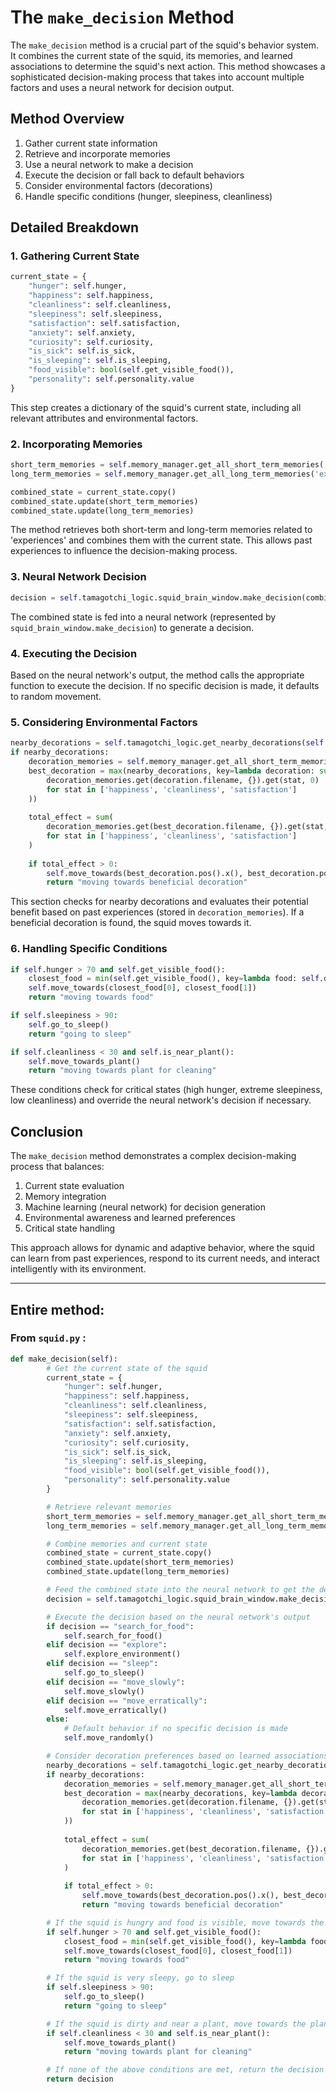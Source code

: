 

# The `make_decision` Method

The `make_decision` method is a crucial part of the squid's behavior system. It combines the current state of the squid, its memories, and learned associations to determine the squid's next action. This method showcases a sophisticated decision-making process that takes into account multiple factors and uses a neural network for decision output.

## Method Overview

1. Gather current state information
2. Retrieve and incorporate memories
3. Use a neural network to make a decision
4. Execute the decision or fall back to default behaviors
5. Consider environmental factors (decorations)
6. Handle specific conditions (hunger, sleepiness, cleanliness)

## Detailed Breakdown

### 1. Gathering Current State

```python
current_state = {
    "hunger": self.hunger,
    "happiness": self.happiness,
    "cleanliness": self.cleanliness,
    "sleepiness": self.sleepiness,
    "satisfaction": self.satisfaction,
    "anxiety": self.anxiety,
    "curiosity": self.curiosity,
    "is_sick": self.is_sick,
    "is_sleeping": self.is_sleeping,
    "food_visible": bool(self.get_visible_food()),
    "personality": self.personality.value
}
```

This step creates a dictionary of the squid's current state, including all relevant attributes and environmental factors.

### 2. Incorporating Memories

```python
short_term_memories = self.memory_manager.get_all_short_term_memories('experiences')
long_term_memories = self.memory_manager.get_all_long_term_memories('experiences')

combined_state = current_state.copy()
combined_state.update(short_term_memories)
combined_state.update(long_term_memories)
```

The method retrieves both short-term and long-term memories related to 'experiences' and combines them with the current state. This allows past experiences to influence the decision-making process.

### 3. Neural Network Decision

```python
decision = self.tamagotchi_logic.squid_brain_window.make_decision(combined_state)
```

The combined state is fed into a neural network (represented by `squid_brain_window.make_decision`) to generate a decision.

### 4. Executing the Decision

Based on the neural network's output, the method calls the appropriate function to execute the decision. If no specific decision is made, it defaults to random movement.

### 5. Considering Environmental Factors

```python
nearby_decorations = self.tamagotchi_logic.get_nearby_decorations(self.squid_x, self.squid_y)
if nearby_decorations:
    decoration_memories = self.memory_manager.get_all_short_term_memories('decorations')
    best_decoration = max(nearby_decorations, key=lambda decoration: sum(
        decoration_memories.get(decoration.filename, {}).get(stat, 0) 
        for stat in ['happiness', 'cleanliness', 'satisfaction']
    ))
    
    total_effect = sum(
        decoration_memories.get(best_decoration.filename, {}).get(stat, 0) 
        for stat in ['happiness', 'cleanliness', 'satisfaction']
    )
    
    if total_effect > 0:
        self.move_towards(best_decoration.pos().x(), best_decoration.pos().y())
        return "moving towards beneficial decoration"
```

This section checks for nearby decorations and evaluates their potential benefit based on past experiences (stored in `decoration_memories`). If a beneficial decoration is found, the squid moves towards it.

### 6. Handling Specific Conditions

```python
if self.hunger > 70 and self.get_visible_food():
    closest_food = min(self.get_visible_food(), key=lambda food: self.distance_to(food[0], food[1]))
    self.move_towards(closest_food[0], closest_food[1])
    return "moving towards food"

if self.sleepiness > 90:
    self.go_to_sleep()
    return "going to sleep"

if self.cleanliness < 30 and self.is_near_plant():
    self.move_towards_plant()
    return "moving towards plant for cleaning"
```

These conditions check for critical states (high hunger, extreme sleepiness, low cleanliness) and override the neural network's decision if necessary.

## Conclusion

The `make_decision` method demonstrates a complex decision-making process that balances:

1. Current state evaluation
2. Memory integration
3. Machine learning (neural network) for decision generation
4. Environmental awareness and learned preferences
5. Critical state handling

This approach allows for dynamic and adaptive behavior, where the squid can learn from past experiences, respond to its current needs, and interact intelligently with its environment.

----

## Entire method:

### From `squid.py` :

```python
def make_decision(self):
        # Get the current state of the squid
        current_state = {
            "hunger": self.hunger,
            "happiness": self.happiness,
            "cleanliness": self.cleanliness,
            "sleepiness": self.sleepiness,
            "satisfaction": self.satisfaction,
            "anxiety": self.anxiety,
            "curiosity": self.curiosity,
            "is_sick": self.is_sick,
            "is_sleeping": self.is_sleeping,
            "food_visible": bool(self.get_visible_food()),
            "personality": self.personality.value
        }

        # Retrieve relevant memories
        short_term_memories = self.memory_manager.get_all_short_term_memories('experiences')
        long_term_memories = self.memory_manager.get_all_long_term_memories('experiences')

        # Combine memories and current state
        combined_state = current_state.copy()
        combined_state.update(short_term_memories)
        combined_state.update(long_term_memories)

        # Feed the combined state into the neural network to get the decision
        decision = self.tamagotchi_logic.squid_brain_window.make_decision(combined_state)

        # Execute the decision based on the neural network's output
        if decision == "search_for_food":
            self.search_for_food()
        elif decision == "explore":
            self.explore_environment()
        elif decision == "sleep":
            self.go_to_sleep()
        elif decision == "move_slowly":
            self.move_slowly()
        elif decision == "move_erratically":
            self.move_erratically()
        else:
            # Default behavior if no specific decision is made
            self.move_randomly()

        # Consider decoration preferences based on learned associations
        nearby_decorations = self.tamagotchi_logic.get_nearby_decorations(self.squid_x, self.squid_y)
        if nearby_decorations:
            decoration_memories = self.memory_manager.get_all_short_term_memories('decorations')
            best_decoration = max(nearby_decorations, key=lambda decoration: sum(
                decoration_memories.get(decoration.filename, {}).get(stat, 0) 
                for stat in ['happiness', 'cleanliness', 'satisfaction']
            ))
            
            total_effect = sum(
                decoration_memories.get(best_decoration.filename, {}).get(stat, 0) 
                for stat in ['happiness', 'cleanliness', 'satisfaction']
            )
            
            if total_effect > 0:
                self.move_towards(best_decoration.pos().x(), best_decoration.pos().y())
                return "moving towards beneficial decoration"

        # If the squid is hungry and food is visible, move towards the food
        if self.hunger > 70 and self.get_visible_food():
            closest_food = min(self.get_visible_food(), key=lambda food: self.distance_to(food[0], food[1]))
            self.move_towards(closest_food[0], closest_food[1])
            return "moving towards food"

        # If the squid is very sleepy, go to sleep
        if self.sleepiness > 90:
            self.go_to_sleep()
            return "going to sleep"

        # If the squid is dirty and near a plant, move towards the plant
        if self.cleanliness < 30 and self.is_near_plant():
            self.move_towards_plant()
            return "moving towards plant for cleaning"

        # If none of the above conditions are met, return the decision made by the neural network
        return decision
```
